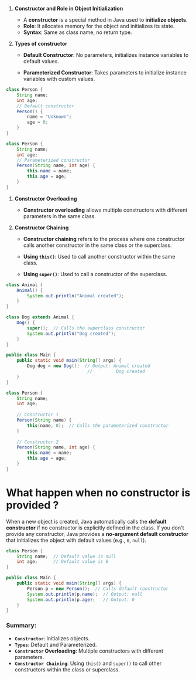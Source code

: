 1. **Constructor and Role in Object Initialization**
	- A **constructor** is a special method in Java used to **initialize objects**.
	- **Role**: It allocates memory for the object and initializes its state.
	- **Syntax**: Same as class name, no return type.

2. **Types of constructor**
	- **Default Constructor**: No parameters, initializes instance variables to default values.

	-  **Parameterized Constructor**: Takes parameters to initialize instance variables with custom values.
```java
class Person {
    String name;
    int age;
    // Default constructor
    Person() {
        name = "Unknown";
        age = 0;
    }
}
```

```java
class Person {
    String name;
    int age;
    // Parameterized constructor
    Person(String name, int age) {
        this.name = name;
        this.age = age;
    }
}
```
1. **Constructor Overloading**
	- **Constructor overloading** allows multiple constructors with different parameters in the same class.

1. **Constructor Chaining**
	- **Constructor chaining** refers to the process where one constructor calls another constructor in the same class or the superclass.

	- **Using `this()`**: Used to call another constructor within the same class.
	- **Using `super()`**: Used to call a constructor of the superclass.
```java
class Animal {
    Animal() {
        System.out.println("Animal created");
    }
}

class Dog extends Animal {
    Dog() {
        super();  // Calls the superclass constructor
        System.out.println("Dog created");
    }
}

public class Main {
    public static void main(String[] args) {
        Dog dog = new Dog();  // Output: Animal created
                               //         Dog created
    }
}
```

```java
class Person {
    String name;
    int age;
    
    // Constructor 1
    Person(String name) {
        this(name, 0);  // Calls the parameterized constructor
    }
    
    // Constructor 2
    Person(String name, int age) {
        this.name = name;
        this.age = age;
    }
}
```


# What happen when no constructor is provided ?
When a new object is created, Java automatically calls the **default constructor** if no constructor is explicitly defined in the class. If you don't provide any constructor, Java provides a **no-argument default constructor** that initializes the object with default values (e.g., `0`, `null`).

```java
class Person {
    String name;  // Default value is null
    int age;      // Default value is 0
}

public class Main {
    public static void main(String[] args) {
        Person p = new Person();  // Calls default constructor
        System.out.println(p.name);  // Output: null
        System.out.println(p.age);   // Output: 0
    }
}
```

### **Summary**:

- **`Constructor`**: Initializes objects.
- **`Types`**: Default and Parameterized.
- **`Constructor` Overloading**: Multiple constructors with different parameters.
- **`Constructor Chaining`**: Using `this()` and `super()` to call other constructors within the class or superclass.
